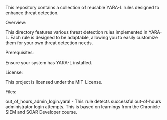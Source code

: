 This repository contains a collection of reusable YARA-L rules designed to enhance threat detection.

Overview:

This directory features various threat detection rules implemented in YARA-L. Each rule is designed to be adaptable, allowing you to easily customize them for your own threat detection needs.

Prerequisites:

Ensure your system has YARA-L installed.

License:

This project is licensed under the MIT License.

Files:

out_of_hours_admin_login.yaral - This rule detects successful out-of-hours administrator login attempts. This is based on learnings from the Chronicle SIEM and SOAR Developer course.
